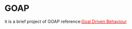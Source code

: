 # GOAP
it is a brief project of GOAP 
reference:[<font color = red>Goal Driven Behaviour</font>](https://learn.unity.com/project/goal-driven-behaviour?uv=2019.4)
